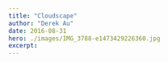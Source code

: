 ```yaml
---
title: "Cloudscape"
author: "Derek Au"
date: 2016-08-31
hero: ./images/IMG_3788-e1473429226360.jpg
excerpt: 
---
```



